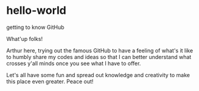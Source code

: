 # hello-world
getting to know GitHub

What'up folks! 

Arthur here, trying out the famous GitHub to have a feeling of what's it like to humbly share my codes and ideas so that I can better understand what crosses y'all minds once you see what I have to offer.

Let's all have some fun and spread out knowledge and creativity to make this place even greater. Peace out!
